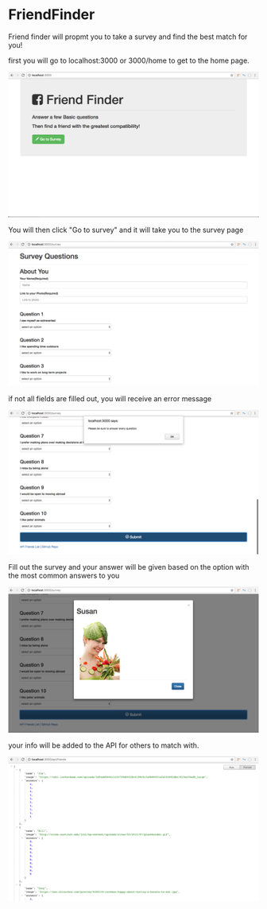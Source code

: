 # FriendFinder

Friend finder will propmt you to take a survey and find the best match for you!

first you will go to localhost:3000 or 3000/home to get to the home page.

![Alt text](/images/main-menu.png)

You will then click "Go to survey" and it will take you to the survey page

![Alt text](/images/survey.png)

if not all fields are filled out, you will receive an error message

![Alt text](/images/error.png)

Fill out the survey and your answer will be given based on the option with the most common answers to you

![Alt text](/images/result.png)


your info will be added to the API for others to match with.

![Alt text](/images/api.png)
